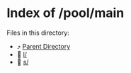 
# Index of /pool/main
Files in this directory:
- ⤴ [Parent Directory](../)
- 📁 [l/](l)
- 📁 [s/](s)
